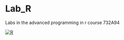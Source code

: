 # Lab_R
Labs in the advanced programming in  r course 732A94


[![R](https://github.com/Johhed15/Lab4_R/actions/workflows/r.yml/badge.svg)](https://github.com/Johhed15/Lab4_R/actions/workflows/r.yml)
